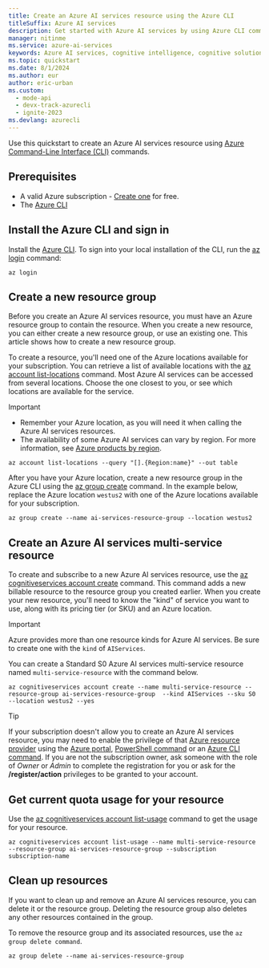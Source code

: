 ```yaml
---
title: Create an Azure AI services resource using the Azure CLI
titleSuffix: Azure AI services
description: Get started with Azure AI services by using Azure CLI commands to create and subscribe to a resource.
manager: nitinme
ms.service: azure-ai-services
keywords: Azure AI services, cognitive intelligence, cognitive solutions, ai services
ms.topic: quickstart
ms.date: 8/1/2024
ms.author: eur
author: eric-urban
ms.custom:
  - mode-api
  - devx-track-azurecli
  - ignite-2023
ms.devlang: azurecli
---
```


Use this quickstart to create an Azure AI services resource using [Azure Command-Line Interface (CLI)](/cli/azure/install-azure-cli) commands. 

## Prerequisites

* A valid Azure subscription - [Create one](https://azure.microsoft.com/free/cognitive-services) for free.
* The [Azure CLI](/cli/azure/install-azure-cli)

## Install the Azure CLI and sign in

Install the [Azure CLI](/cli/azure/install-azure-cli). To sign into your local installation of the CLI, run the [az login](/cli/azure/reference-index#az-login) command:

```azurecli-interactive
az login
```

## Create a new resource group

Before you create an Azure AI services resource, you must have an Azure resource group to contain the resource. When you create a new resource, you can either create a new resource group, or use an existing one. This article shows how to create a new resource group.

To create a resource, you'll need one of the Azure locations available for your subscription. You can retrieve a list of available locations with the [az account list-locations](/cli/azure/account#az-account-list-locations) command. Most Azure AI services can be accessed from several locations. Choose the one closest to you, or see which locations are available for the service.

> [!IMPORTANT]
> * Remember your Azure location, as you will need it when calling the Azure AI services resources.
> * The availability of some Azure AI services can vary by region. For more information, see [Azure products by region](https://azure.microsoft.com/global-infrastructure/services/?products=cognitive-services).

```azurecli-interactive
az account list-locations --query "[].{Region:name}" --out table
```

After you have your Azure location, create a new resource group in the Azure CLI using the [az group create](/cli/azure/group#az-group-create) command. In the example below, replace the Azure location `westus2` with one of the Azure locations available for your subscription.

```azurecli-interactive
az group create --name ai-services-resource-group --location westus2
```

## Create an Azure AI services multi-service resource

To create and subscribe to a new Azure AI services resource, use the [az cognitiveservices account create](/cli/azure/cognitiveservices/account#az-cognitiveservices-account-create) command. This command adds a new billable resource to the resource group you created earlier. When you create your new resource, you'll need to know the "kind" of service you want to use, along with its pricing tier (or SKU) and an Azure location.

> [!IMPORTANT]
> Azure provides more than one resource kinds for Azure AI services. Be sure to create one with the `kind` of `AIServices`.

You can create a Standard S0 Azure AI services multi-service resource named `multi-service-resource` with the command below.

```azurecli-interactive
az cognitiveservices account create --name multi-service-resource --resource-group ai-services-resource-group  --kind AIServices --sku S0 --location westus2 --yes
```

> [!TIP]
> If your subscription doesn't allow you to create an Azure AI services resource, you may need to enable the privilege of that [Azure resource provider](../../../azure-resource-manager/management/resource-providers-and-types.md#register-resource-provider) using the [Azure portal](../../../azure-resource-manager/management/resource-providers-and-types.md#azure-portal), [PowerShell command](../../../azure-resource-manager/management/resource-providers-and-types.md#azure-powershell) or an [Azure CLI command](../../../azure-resource-manager/management/resource-providers-and-types.md#azure-cli). If you are not the subscription owner, ask someone with the role of *Owner* or *Admin* to complete the registration for you or ask for the **/register/action** privileges to be granted to your account.

## Get current quota usage for your resource

Use the [az cognitiveservices account list-usage](/cli/azure/cognitiveservices/account#az-cognitiveservices-account-list-usage) command to get the usage for your resource.

```azurecli-interactive
az cognitiveservices account list-usage --name multi-service-resource --resource-group ai-services-resource-group --subscription subscription-name
```

## Clean up resources

If you want to clean up and remove an Azure AI services resource, you can delete it or the resource group. Deleting the resource group also deletes any other resources contained in the group.

To remove the resource group and its associated resources, use the `az group delete command`.

```azurecli-interactive
az group delete --name ai-services-resource-group
```

